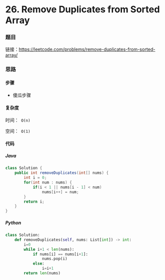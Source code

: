 

# 26. Remove Duplicates from Sorted Array

### 题目

链接：https://leetcode.com/problems/remove-duplicates-from-sorted-array/



### 思路

#### 步骤

- 傻瓜步骤



#### 复杂度

时间：` O(n)`

空间：` O(1)`



#### 代码

##### Java

```java
class Solution {
    public int removeDuplicates(int[] nums) {
        int i = 0;
        for(int num : nums) {
            if(i < 1 || nums[i - 1] < num)
                nums[i++] = num;
        }
        return i;
    }
}
```



##### Python

```python
class Solution:
    def removeDuplicates(self, nums: List[int]) -> int:
        i=0
        while i+1 < len(nums):
            if nums[i] == nums[i+1]:
                nums.pop(i)
            else:
                i=i+1
        return len(nums)
```
